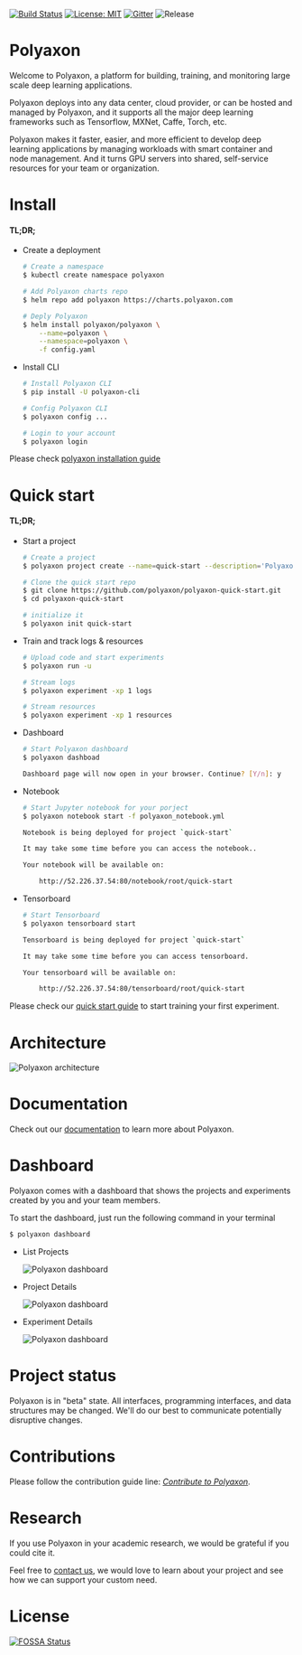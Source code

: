 [![Build Status](https://travis-ci.org/polyaxon/polyaxon.svg?branch=master)](https://travis-ci.org/polyaxon/polyaxon)
[![License: MIT](https://img.shields.io/badge/License-MIT-green.svg)](LICENSE)
[![Gitter](https://img.shields.io/gitter/room/nwjs/nw.js.svg)](https://gitter.im/polyaxon/polyaxon)
![Release](https://img.shields.io/badge/release-0.0.5-green.svg)

# Polyaxon

Welcome to Polyaxon, a platform for building, training, and monitoring large scale deep learning applications.

Polyaxon deploys into any data center, cloud provider, or can be hosted and managed by Polyaxon, and it supports all the major deep learning frameworks such as Tensorflow, MXNet, Caffe, Torch, etc.

Polyaxon makes it faster, easier, and more efficient to develop deep learning applications by managing workloads with smart container and node management. And it turns GPU servers into shared, self-service resources for your team or organization.

# Install

#### TL;DR;

 * Create a deployment

    ```bash
    # Create a namespace
    $ kubectl create namespace polyaxon

    # Add Polyaxon charts repo
    $ helm repo add polyaxon https://charts.polyaxon.com

    # Deply Polyaxon
    $ helm install polyaxon/polyaxon \
        --name=polyaxon \
        --namespace=polyaxon \
        -f config.yaml
    ```

 * Install CLI

    ```bash
    # Install Polyaxon CLI
    $ pip install -U polyaxon-cli

    # Config Polyaxon CLI
    $ polyaxon config ...

    # Login to your account
    $ polyaxon login
    ```

Please check [polyaxon installation guide](https://docs.polyaxon.com/installation/introduction)

# Quick start

#### TL;DR;

 * Start a project

    ```bash
    # Create a project
    $ polyaxon project create --name=quick-start --description='Polyaxon quick start.'

    # Clone the quick start repo
    $ git clone https://github.com/polyaxon/polyaxon-quick-start.git
    $ cd polyaxon-quick-start

    # initialize it
    $ polyaxon init quick-start
    ```

 * Train and track logs & resources

    ```bash
    # Upload code and start experiments
    $ polyaxon run -u

    # Stream logs
    $ polyaxon experiment -xp 1 logs

    # Stream resources
    $ polyaxon experiment -xp 1 resources
    ```

 * Dashboard

    ```bash
    # Start Polyaxon dashboard
    $ polyaxon dashboad

    Dashboard page will now open in your browser. Continue? [Y/n]: y
    ```

 * Notebook
    ```bash
    # Start Jupyter notebook for your porject
    $ polyaxon notebook start -f polyaxon_notebook.yml

    Notebook is being deployed for project `quick-start`

    It may take some time before you can access the notebook..

    Your notebook will be available on:

        http://52.226.37.54:80/notebook/root/quick-start
    ```

 * Tensorboard
    ```bash
    # Start Tensorboard
    $ polyaxon tensorboard start

    Tensorboard is being deployed for project `quick-start`

    It may take some time before you can access tensorboard.

    Your tensorboard will be available on:

        http://52.226.37.54:80/tensorboard/root/quick-start
    ```

Please check our [quick start guide](https://docs.polyaxon.com/quick_start) to start training your first experiment.

# Architecture

![Polyaxon architecture](config/polyaxon_architecture.png)

# Documentation

Check out our [documentation](https://docs.polyaxon.com/) to learn more about Polyaxon.

# Dashboard

Polyaxon comes with a dashboard that shows the projects and experiments created by you and your team members.

To start the dashboard, just run the following command in your terminal

```bash
$ polyaxon dashboard
```

 * List Projects

    ![Polyaxon dashboard](config/projects.png)

 * Project Details

    ![Polyaxon dashboard](config/project.png)

 * Experiment Details

    ![Polyaxon dashboard](config/experiment.png)

# Project status

Polyaxon is in "beta" state. All interfaces, programming interfaces, and data structures may be changed.
We'll do our best to communicate potentially disruptive changes.

# Contributions

Please follow the contribution guide line: *[Contribute to Polyaxon](CONTRIBUTING.md)*.


# Research

If you use Polyaxon in your academic research, we would be grateful if you could cite it.

Feel free to [contact us](mailto:contact@polyaxon.com), we would love to learn about your project and see how we can support your custom need.

# License

[![FOSSA Status](https://app.fossa.io/api/projects/git%2Bgithub.com%2Fpolyaxon%2Fpolyaxon.svg?type=large)](https://app.fossa.io/projects/git%2Bgithub.com%2Fpolyaxon%2Fpolyaxon?ref=badge_large)
